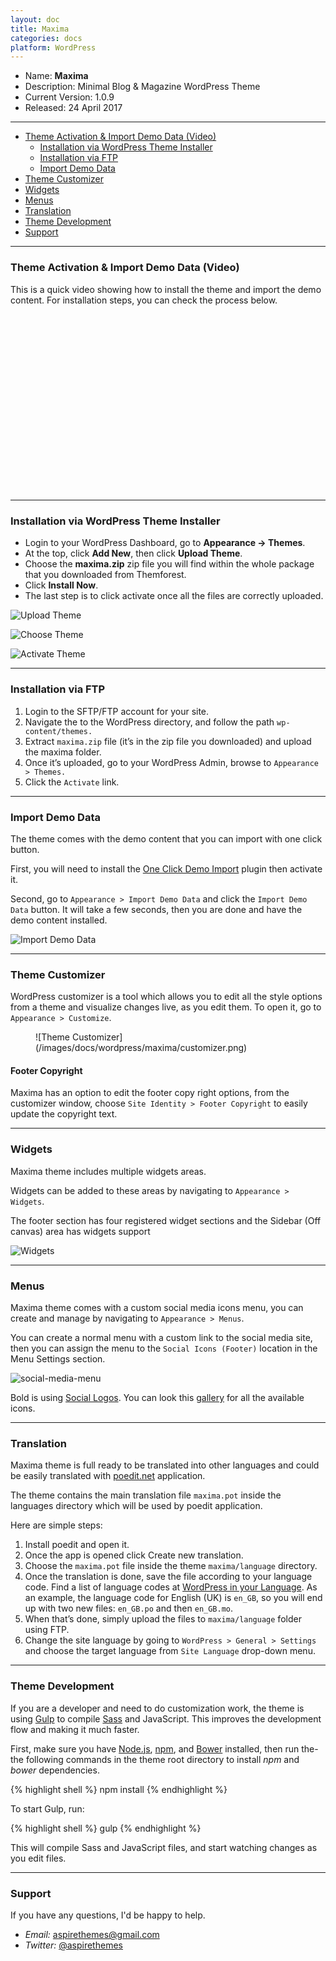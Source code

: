 ```yaml
---
layout: doc
title: Maxima
categories: docs
platform: WordPress
---
```


* Name: **Maxima**
* Description: Minimal Blog & Magazine WordPress Theme
* Current Version: 1.0.9
* Released: 24 April 2017

---

* [Theme Activation & Import Demo Data (Video)](#theme-activation--import-demo-data-video)
  * [Installation via WordPress Theme Installer](#installation-via-wordpress-theme-installer)
  * [Installation via FTP](#installation-via-ftp)
  * [Import Demo Data](#import-demo-data)
* [Theme Customizer](#theme-customizer)
* [Widgets](#widgets)
* [Menus](#menus)
* [Translation](#translation)
* [Theme Development](#theme-development)
* [Support](#Support)

---

### Theme Activation & Import Demo Data (Video)

This is a quick video showing how to install the theme and import the demo content. For installation steps, you can check the process below.

<script src="//fast.wistia.com/embed/medias/y78esomvvl.jsonp" async></script><script src="//fast.wistia.com/assets/external/E-v1.js" async></script><div class="wistia_responsive_padding" style="padding:56.25% 0 0 0;position:relative;"><div class="wistia_responsive_wrapper" style="height:100%;left:0;position:absolute;top:0;width:100%;"><div class="wistia_embed wistia_async_y78esomvvl videoFoam=true" style="height:100%;width:100%">&nbsp;</div></div></div>

---

### Installation via WordPress Theme Installer

- Login to your WordPress Dashboard, go to **Appearance → Themes**.
- At the top, click **Add New**, then click **Upload Theme**.
- Choose the **maxima.zip** zip file you will find within the whole package that you downloaded from Themforest.
- Click **Install Now**.
- The last step is to click activate once all the files are correctly uploaded.

![Upload Theme](/images/docs/wordpress/shared/upload-theme.png)

![Choose Theme](/images/docs/wordpress/shared/choose-theme-file.png)

![Activate Theme](/images/docs/wordpress/shared/activate-theme.png)

---

### Installation via FTP

1. Login to the SFTP/FTP account for your site.
2. Navigate the to the WordPress directory, and follow the path `wp-content/themes.`
3. Extract `maxima.zip` file (it’s in the zip file you downloaded) and upload the maxima folder.
4. Once it’s uploaded, go to your WordPress Admin, browse to `Appearance > Themes.`
5. Click the `Activate` link.

---

### Import Demo Data

The theme comes with the demo content that you can import with one click button.

First, you will need to install the [One Click Demo Import](https://wordpress.org/plugins/one-click-demo-import/) plugin then activate it.

Second, go to `Appearance > Import Demo Data` and click the `Import Demo Data` button. It will take a few seconds, then you are done and have the demo content installed.

![Import Demo Data](/images/docs/wordpress/shared/demo-import.png)

---

### Theme Customizer

WordPress customizer is a tool which allows you to edit all the style options from a theme and visualize changes live, as you edit them. To open it, go to `Appearance > Customize`.

<figure markdown='1'>
![Theme Customizer](/images/docs/wordpress/maxima/customizer.png)
</figure>

#### Footer Copyright

Maxima has an option to edit the footer copy right options, from the customizer window, choose `Site Identity > Footer Copyright` to easily update the copyright text.

---

### Widgets

Maxima theme includes multiple widgets areas.

Widgets can be added to these areas by navigating to `Appearance > Widgets`.

The footer section has four registered widget sections and the Sidebar (Off canvas) area has widgets support

![Widgets](/images/docs/wordpress/maxima/widgets.png)

---

### Menus

Maxima theme comes with a custom social media icons menu, you can create and manage by navigating to `Appearance > Menus`.

You can create a normal menu with a custom link to the social media site, then you can assign the menu to the `Social Icons (Footer)` location in the Menu Settings section.

![social-media-menu](/images/docs/wordpress/maxima/social-menu.png)

Bold is using [Social Logos](https://github.com/Automattic/social-logos). You can look this [gallery](https://wpcalypso.wordpress.com/devdocs/design/social-logos) for all the available icons.

---

### Translation

Maxima theme is full ready to be translated into other languages and could be easily translated with [poedit.net](https://poedit.net/) application.

The theme contains the main translation file `maxima.pot` inside the languages directory which will be used by poedit application.

Here are simple steps:

1. Install poedit and open it.
2. Once the app is opened click Create new translation.
3. Choose the `maxima.pot` file inside the theme `maxima/language` directory.
4. Once the translation is done, save the file according to your language code. Find a list of language codes at [WordPress in your Language](https://make.wordpress.org/polyglots/teams/). As an example, the language code for English (UK) is `en_GB`, so you will end up with two new files: `en_GB.po` and then `en_GB.mo`.
5. When that’s done, simply upload the files to `maxima/language` folder using FTP.
6. Change the site language by going to `WordPress > General > Settings` and choose the target language from `Site Language` drop-down menu.

---

### Theme Development

If you are a developer and need to do customization work, the theme is using [Gulp](https://github.com/gulpjs/gulp) to compile [Sass](http://sass-lang.com/) and JavaScript. This improves the development flow and making it much faster.

First, make sure you have [Node.js](https://nodejs.org/en/), [npm](https://www.npmjs.com/), and [Bower](https://bower.io/#install-bower) installed, then run the-the following commands in the theme root directory to install *npm* and *bower* dependencies.

{% highlight shell %}
npm install
{% endhighlight %}

To start Gulp, run:

{% highlight shell %}
gulp
{% endhighlight %}

This will compile Sass and JavaScript files, and start watching changes as you edit files.

---

### Support

If you have any questions, I'd be happy to help.

* _Email:_ [aspirethemes@gmail.com](mailto:aspirethemes@gmail.com)
* _Twitter:_ [@aspirethemes](https://twitter.com/aspirethemes)
